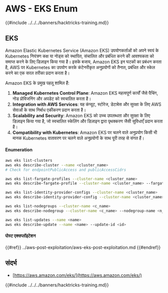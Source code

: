 # AWS - EKS Enum

{{#include ../../../banners/hacktricks-training.md}}

## EKS

Amazon Elastic Kubernetes Service (Amazon EKS) उपयोगकर्ताओं को अपने स्वयं के Kubernetes नियंत्रण कक्ष या नोड्स को स्थापित, संचालित और प्रबंधित करने की आवश्यकता को समाप्त करने के लिए डिज़ाइन किया गया है। इसके बजाय, Amazon EKS इन घटकों का प्रबंधन करता है, AWS पर Kubernetes का उपयोग करके कंटेनरीकृत अनुप्रयोगों को तैनात, प्रबंधित और स्केल करने का एक सरल तरीका प्रदान करता है।

Amazon EKS के प्रमुख पहलू शामिल हैं:

1. **Managed Kubernetes Control Plane**: Amazon EKS महत्वपूर्ण कार्यों जैसे पैचिंग, नोड प्रोविजनिंग और अपडेट को स्वचालित करता है।
2. **Integration with AWS Services**: यह कंप्यूट, स्टोरेज, डेटाबेस और सुरक्षा के लिए AWS सेवाओं के साथ निर्बाध एकीकरण प्रदान करता है।
3. **Scalability and Security**: Amazon EKS को उच्च उपलब्धता और सुरक्षा के लिए डिज़ाइन किया गया है, जो स्वचालित स्केलिंग और डिज़ाइन द्वारा पृथक्करण जैसी सुविधाएँ प्रदान करता है।
4. **Compatibility with Kubernetes**: Amazon EKS पर चलने वाले अनुप्रयोग किसी भी मानक Kubernetes वातावरण पर चलने वाले अनुप्रयोगों के साथ पूरी तरह से संगत हैं।

#### Enumeration
```bash
aws eks list-clusters
aws eks describe-cluster --name <cluster_name>
# Check for endpointPublicAccess and publicAccessCidrs

aws eks list-fargate-profiles --cluster-name <cluster_name>
aws eks describe-fargate-profile --cluster-name <cluster_name> --fargate-profile-name <prof_name>

aws eks list-identity-provider-configs --cluster-name <cluster_name>
aws eks describe-identity-provider-config --cluster-name <cluster_name> --identity-provider-config <p_config>

aws eks list-nodegroups --cluster-name <c_name>
aws eks describe-nodegroup --cluster-name <c_name> --nodegroup-name <n_name>

aws eks list-updates --name <name>
aws eks describe-update --name <name> --update-id <id>
```
#### पोस्ट एक्सप्लॉइटेशन

{{#ref}}
../aws-post-exploitation/aws-eks-post-exploitation.md
{{#endref}}

## संदर्भ

- [https://aws.amazon.com/eks/](https://aws.amazon.com/eks/)

{{#include ../../../banners/hacktricks-training.md}}

